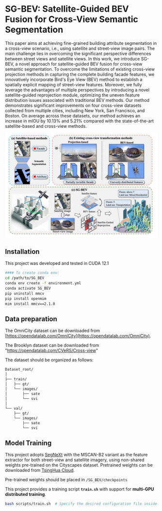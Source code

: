 # SG-BEV: Satellite-Guided BEV Fusion for Cross-View Semantic Segmentation
This paper aims at achieving fine-grained building attribute segmentation in a cross-view scenario, i.e., using satellite and street-view image pairs. The main challenge lies in overcoming the significant perspective differences between street views and satellite views. In this work, we introduce SG-BEV, a novel approach for satellite-guided BEV fusion for cross-view semantic segmentation. To overcome the limitations of existing cross-view projection methods in capturing the complete building facade features, we innovatively incorporate Bird's Eye View (BEV) method to establish a spatially explicit mapping of street-view features. Moreover, we fully leverage the advantages of multiple perspectives by introducing a novel satellite-guided reprojection module, optimizing the uneven feature distribution issues associated with traditional BEV methods. Our method demonstrates significant improvements on four cross-view datasets collected from multiple cities, including New York, San Francisco, and Boston. On average across these datasets, our method achieves an increase in mIOU by 10.13% and 5.21% compared with the state-of-the-art satellite-based and cross-view methods.

<img src="SG-BEV.png" alt="method" width="700"/>


## Installation

This project was developed and tested in CUDA 12.1

```bash
#### To create conda env:
cd /path/to/SG_BEV
conda env create -f environment.yml 
conda activate SG_BEV
pip uninstall mmcv
pip install openmim
mim install mmcv==2.1.0
```

## Data preparation

The OmniCity dataset can be downloaded from [https://opendatalab.com/OmniCity](https://opendatalab.com/OmniCity).

The Brooklyn dataset can be downloaded from "https://opendatalab.com/CVeRS/Cross-view"

The dataset should be organized as follows:

```text
Dataset_root/
│
├── train/         
│   ├── gt/
│   └── images/
│       ├── sate
│       └── svi
│
└── val/           
    ├── gt/
    └── images/
        ├── sate
        └── svi
```




## Model Training

This project adopts [SegNeXt](https://github.com/Visual-Attention-Network/SegNeXt) with the MSCAN-B2 variant as the feature extractor for both street-view and satellite imagery, using non-shared weights pre-trained on the Cityscapes dataset. Pretrained weights can be downloaded from [TsingHua Cloud](https://cloud.tsinghua.edu.cn/f/adb49029f66f426bb046/?dl=1).

Pre-trained weights should be placed in `/SG_BEV/checkpoints`

This project provides a training script **`train.sh`** with support for **multi-GPU distributed training**.

```bash
bash scripts/train.sh  # Specify the desired configuration file inside train.sh
```